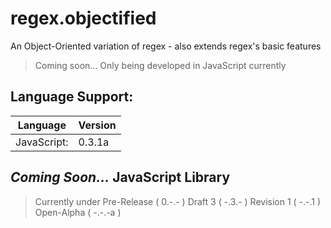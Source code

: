# regex.objectified
An Object-Oriented variation of regex - also extends regex's basic features

> Coming soon... Only being developed in JavaScript currently

## Language Support:

| Language    | Version |
| ----------- | ------- |
| JavaScript: | 0.3.1a  |

## *Coming Soon...* JavaScript Library

> Currently under Pre-Release ( 0.-.- ) Draft 3 ( -.3.- ) Revision 1 ( -.-.1 ) Open-Alpha ( -.-.-a )

